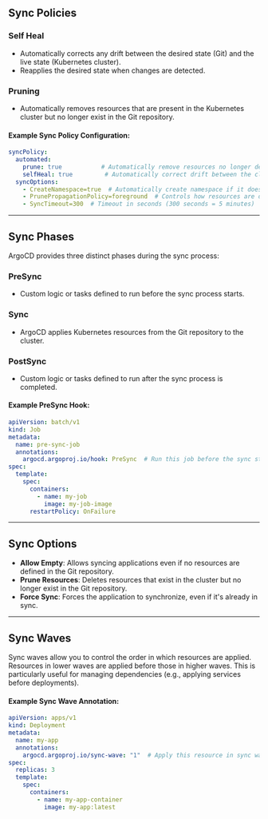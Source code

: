## Sync Policies

### **Self Heal**
- Automatically corrects any drift between the desired state (Git) and the live state (Kubernetes cluster).
- Reapplies the desired state when changes are detected.

### **Pruning**
- Automatically removes resources that are present in the Kubernetes cluster but no longer exist in the Git repository.

#### Example Sync Policy Configuration:
```yaml
syncPolicy:
  automated:
    prune: true           # Automatically remove resources no longer defined in Git
    selfHeal: true         # Automatically correct drift between the cluster and Git
  syncOptions:
    - CreateNamespace=true  # Automatically create namespace if it doesn’t exist
    - PrunePropagationPolicy=foreground  # Controls how resources are deleted
    - SyncTimeout=300  # Timeout in seconds (300 seconds = 5 minutes)
```

---

## Sync Phases

ArgoCD provides three distinct phases during the sync process:

### **PreSync**
- Custom logic or tasks defined to run before the sync process starts.

### **Sync**
- ArgoCD applies Kubernetes resources from the Git repository to the cluster.

### **PostSync**
- Custom logic or tasks defined to run after the sync process is completed.

#### Example PreSync Hook:
```yaml
apiVersion: batch/v1
kind: Job
metadata:
  name: pre-sync-job
  annotations:
    argocd.argoproj.io/hook: PreSync  # Run this job before the sync starts
spec:
  template:
    spec:
      containers:
        - name: my-job
          image: my-job-image
      restartPolicy: OnFailure
```

---

## Sync Options

- **Allow Empty**: Allows syncing applications even if no resources are defined in the Git repository.
- **Prune Resources**: Deletes resources that exist in the cluster but no longer exist in the Git repository.
- **Force Sync**: Forces the application to synchronize, even if it's already in sync.

---

## Sync Waves

Sync waves allow you to control the order in which resources are applied. Resources in lower waves are applied before those in higher waves. This is particularly useful for managing dependencies (e.g., applying services before deployments).

#### Example Sync Wave Annotation:
```yaml
apiVersion: apps/v1
kind: Deployment
metadata:
  name: my-app
  annotations:
    argocd.argoproj.io/sync-wave: "1"  # Apply this resource in sync wave 1
spec:
  replicas: 3
  template:
    spec:
      containers:
        - name: my-app-container
          image: my-app:latest
```
